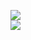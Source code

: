 [![](https://img.shields.io/badge/Made%20With-Github%20Spray-lightgrey.svg?style=for-the-badge&logo=github)](https://github.com/Annihil/github-spray#3768)  
[![](https://i.imgur.com/2DrTn0Z.gif)](https://github.com/Annihil/github-spray)